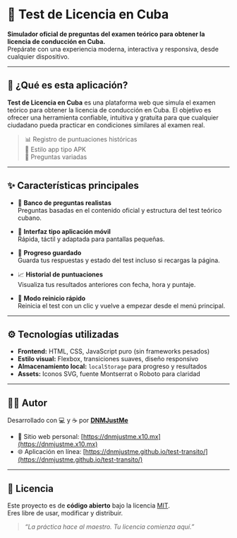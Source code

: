 # 🚗 Test de Licencia en Cuba

**Simulador oficial de preguntas del examen teórico para obtener la licencia de conducción en Cuba.**  
Prepárate con una experiencia moderna, interactiva y responsiva, desde cualquier dispositivo.

---

## 📱 ¿Qué es esta aplicación?

**Test de Licencia en Cuba** es una plataforma web que simula el examen teórico para obtener la licencia de conducción en Cuba. El objetivo es ofrecer una herramienta confiable, intuitiva y gratuita para que cualquier ciudadano pueda practicar en condiciones similares al examen real.

> 📊 Registro de puntuaciones históricas  
> 📱 Estilo app tipo APK  
> 🧠 Preguntas variadas

---

## ✨ Características principales

- 🧩 **Banco de preguntas realistas**  
  Preguntas basadas en el contenido oficial y estructura del test teórico cubano.

- 📲 **Interfaz tipo aplicación móvil**  
  Rápida, táctil y adaptada para pantallas pequeñas.

- 💾 **Progreso guardado**  
  Guarda tus respuestas y estado del test incluso si recargas la página.

- 📈 **Historial de puntuaciones**  
  Visualiza tus resultados anteriores con fecha, hora y puntaje.

- 🔄 **Modo reinicio rápido**  
  Reinicia el test con un clic y vuelve a empezar desde el menú principal.

---

## ⚙️ Tecnologías utilizadas

- **Frontend:** HTML, CSS, JavaScript puro (sin frameworks pesados)  
- **Estilo visual:** Flexbox, transiciones suaves, diseño responsivo  
- **Almacenamiento local:** `localStorage` para progreso y resultados  
- **Assets:** Iconos SVG, fuente Montserrat o Roboto para claridad

---

## 👨‍💻 Autor

Desarrollado con 💻 y ☕ por [**DNMJustMe**](https://dnmjustme.x10.mx/)

- 🔗 Sitio web personal: [https://dnmjustme.x10.mx](https://dnmjustme.x10.mx)
- 🌐 Aplicación en línea: [https://dnmjustme.github.io/test-transito/](https://dnmjustme.github.io/test-transito/)

---

## 🪪 Licencia

Este proyecto es de **código abierto** bajo la licencia [MIT](https://opensource.org/licenses/MIT).  
Eres libre de usar, modificar y distribuir.

> *“La práctica hace al maestro. Tu licencia comienza aquí.”*
